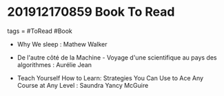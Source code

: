 # 201912170859 Book To Read
tags = #ToRead #Book


- Why We sleep : Mathew Walker

- De l'autre côté de la Machine - Voyage d'une scientifique au pays des algorithmes : Aurélie Jean

- Teach Yourself How to Learn: Strategies You Can Use to Ace Any Course at Any Level :  Saundra Yancy McGuire 